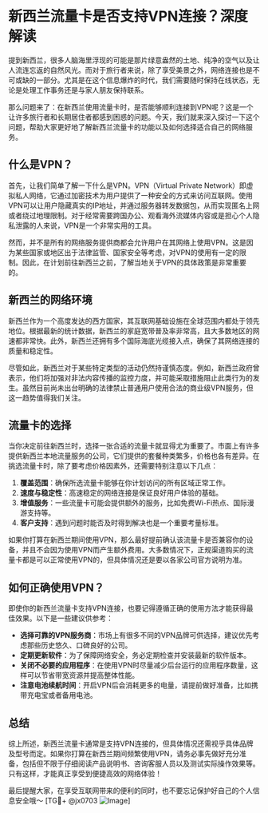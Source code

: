 # 新西兰流量卡是否支持VPN连接？深度解读

提到新西兰，很多人脑海里浮现的可能是那片绿意盎然的土地、纯净的空气以及让人流连忘返的自然风光。而对于旅行者来说，除了享受美景之外，网络连接也是不可或缺的一部分。尤其是在这个信息爆炸的时代，我们需要随时保持在线状态，无论是处理工作事务还是与家人朋友保持联系。

那么问题来了：在新西兰使用流量卡时，是否能够顺利连接到VPN呢？这是一个让许多旅行者和长期居住者都感到困惑的问题。今天，我们就来深入探讨一下这个问题，帮助大家更好地了解新西兰流量卡的功能以及如何选择适合自己的网络服务。

## 什么是VPN？

首先，让我们简单了解一下什么是VPN。VPN（Virtual Private Network）即虚拟私人网络，它通过加密技术为用户提供了一种安全的方式来访问互联网。使用VPN可以让用户隐藏真实的IP地址，并通过服务器转发数据包，从而实现匿名上网或者绕过地理限制。对于经常需要跨国办公、观看海外流媒体内容或是担心个人隐私泄露的人来说，VPN是一个非常实用的工具。

然而，并不是所有的网络服务提供商都会允许用户在其网络上使用VPN。这是因为某些国家或地区出于法律监管、国家安全等考虑，对VPN的使用有一定的限制。因此，在计划前往新西兰之前，了解当地关于VPN的具体政策是非常重要的。

## 新西兰的网络环境

新西兰作为一个高度发达的西方国家，其互联网基础设施在全球范围内都处于领先地位。根据最新的统计数据，新西兰的家庭宽带普及率非常高，且大多数地区的网速都非常快。此外，新西兰还拥有多个国际海底光缆接入点，确保了其网络连接的质量和稳定性。

尽管如此，新西兰对于某些特定类型的活动仍然持谨慎态度。例如，新西兰政府曾表示，他们将加强对非法内容传播的监控力度，并可能采取措施阻止此类行为的发生。虽然目前尚未出台明确的法律禁止普通用户使用合法的商业级VPN服务，但这一趋势值得我们关注。

## 流量卡的选择

当你决定前往新西兰时，选择一张合适的流量卡就显得尤为重要了。市面上有许多提供新西兰本地流量服务的公司，它们提供的套餐种类繁多，价格也各有差异。在挑选流量卡时，除了要考虑价格因素外，还需要特别注意以下几点：

1. **覆盖范围**：确保所选流量卡能够在你计划访问的所有区域正常工作。
2. **速度与稳定性**：高速稳定的网络连接是保证良好用户体验的基础。
3. **增值服务**：一些流量卡可能会提供额外的服务，比如免费Wi-Fi热点、国际漫游支持等。
4. **客户支持**：遇到问题时能否及时得到解决也是一个重要考量标准。

如果你打算在新西兰期间使用VPN，那么最好提前确认该流量卡是否兼容你的设备，并且不会因为使用VPN而产生额外费用。大多数情况下，正规渠道购买的流量卡都是可以正常使用VPN的，但具体情况还是要以各家公司官方说明为准。

## 如何正确使用VPN？

即使你的新西兰流量卡支持VPN连接，也要记得遵循正确的使用方法才能获得最佳效果。以下是一些建议供参考：

- **选择可靠的VPN服务商**：市场上有很多不同的VPN品牌可供选择，建议优先考虑那些历史悠久、口碑良好的公司。
- **定期更新软件**：为了保障网络安全，务必定期检查并安装最新的软件版本。
- **关闭不必要的应用程序**：在使用VPN时尽量减少后台运行的应用程序数量，这样可以节省带宽资源并提高整体性能。
- **注意电池续航时间**：开启VPN后会消耗更多的电量，请提前做好准备，比如携带充电宝或者备用电池。

## 总结

综上所述，新西兰流量卡通常是支持VPN连接的，但具体情况还需视乎具体品牌及型号而定。如果你打算在新西兰期间频繁使用VPN，请务必事先做好充分准备，包括但不限于仔细阅读产品说明书、咨询客服人员以及测试实际操作效果等。只有这样，才能真正享受到便捷高效的网络体验！

最后提醒大家，在享受互联网带来的便利的同时，也不要忘记保护好自己的个人信息安全哦～ [TG💪+ @jx0703 ![Image](https://github.com/user-attachments/assets/dbca1d08-cadb-493c-b0ec-ad6f7a83f270)]